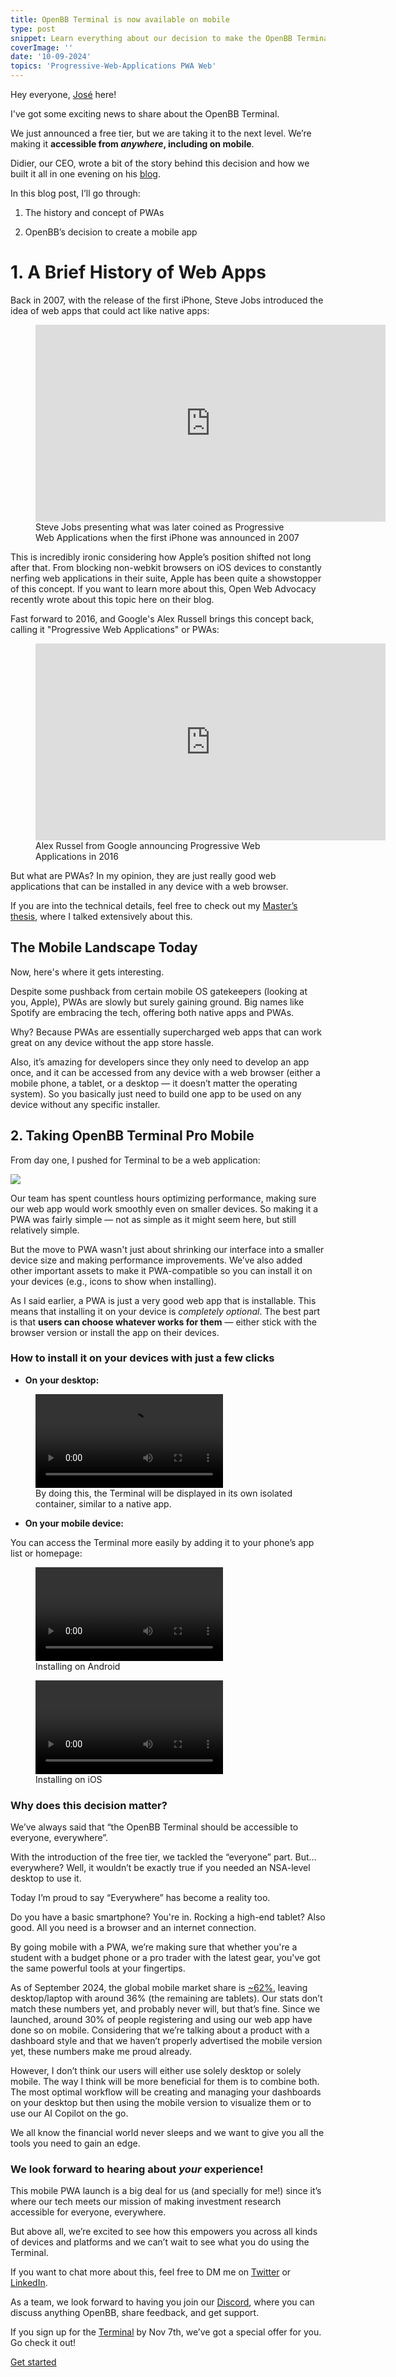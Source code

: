 ```yaml
---
title: OpenBB Terminal is now available on mobile
type: post
snippet: Learn everything about our decision to make the OpenBB Terminal accessible — and even installable — everywhere.
coverImage: ''
date: '10-09-2024'
topics: 'Progressive-Web-Applications PWA Web'
---
```


Hey everyone, [José](https://openbb.co/blog/jose-donato) here!

I've got some exciting news to share about the OpenBB Terminal.

We just announced a free tier, but we are taking it to the next level. We’re making it **accessible from *anywhere*, including on mobile**.

Didier, our CEO, wrote a bit of the story behind this decision and how we built it all in one evening on his [blog](https://didierlopes.beehiiv.com/p/openbb-mobile-app-coming-soon).

In this blog post, I’ll go through:

1. The history and concept of PWAs

2. OpenBB’s decision to create a mobile app

# 1. A Brief History of Web Apps

Back in 2007, with the release of the first iPhone, Steve Jobs introduced the idea of web apps that could act like native apps:

<figure>
  <iframe width="560" height="315" src="https://www.youtube.com/embed/QvQ9JNm_qWc?si=Xsej-MS1T2RAOsdj" title="YouTube video player" frameborder="0" allow="accelerometer; autoplay; clipboard-write; encrypted-media; gyroscope; picture-in-picture; web-share" referrerpolicy="strict-origin-when-cross-origin" allowfullscreen></iframe>
  <figcaption>
    Steve Jobs presenting what was later coined as Progressive Web Applications when the first iPhone was announced in 2007
  </figcaption>
</figure>

This is incredibly ironic considering how Apple’s position shifted not long after that. From blocking non-webkit browsers on iOS devices to constantly nerfing web applications in their suite, Apple has been quite a showstopper of this concept. If you want to learn more about this, Open Web Advocacy recently wrote about this topic here on their blog.

Fast forward to 2016, and Google's Alex Russell brings this concept back, calling it "Progressive Web Applications" or PWAs:

<figure>
  <iframe width="560" height="315" src="https://www.youtube.com/embed/JP5p6t3wNLA?si=VALYQ_c2GJAh4ACR" title="YouTube video player" title="YouTube video player" frameborder="0" allow="accelerometer; autoplay; clipboard-write; encrypted-media; gyroscope; picture-in-picture; web-share" referrerpolicy="strict-origin-when-cross-origin" allowfullscreen></iframe>
  <figcaption>
    Alex Russel from Google announcing Progressive Web Applications in 2016
  </figcaption>
</figure>

But what are PWAs? In my opinion, they are just really good web applications that can be installed in any device with a web browser.

If you are into the technical details, feel free to check out my [Master’s thesis](https://jose-donato.deno.dev/master_thesis.pdf), where I talked extensively about this.

## The Mobile Landscape Today

Now, here's where it gets interesting.

Despite some pushback from certain mobile OS gatekeepers (looking at you, Apple), PWAs are slowly but surely gaining ground. Big names like Spotify are embracing the tech, offering both native apps and PWAs.

Why? Because PWAs are essentially supercharged web apps that can work great on any device without the app store hassle.

Also, it’s amazing for developers since they only need to develop an app once, and it can be accessed from any device with a web browser (either a mobile phone, a tablet, or a desktop — it doesn’t matter the operating system). So you basically just need to build one app to be used on any device without any specific installer.

## 2. Taking OpenBB Terminal Pro Mobile

From day one, I pushed for Terminal to be a web application:

![](https://openbb-cms.directus.app/assets/269228e7-d469-46f3-beae-dd455fb48987)

Our team has spent countless hours optimizing performance, making sure our web app would work smoothly even on smaller devices. So making it a PWA was fairly simple — not as simple as it might seem here, but still relatively simple.

But the move to PWA wasn't just about shrinking our interface into a smaller device size and making performance improvements. We’ve also added other important assets to make it PWA-compatible so you can install it on your devices (e.g., icons to show when installing).

As I said earlier, a PWA is just a very good web app that is installable. This means that installing it on your device is *completely optional*. The best part is that **users can choose whatever works for them** — either stick with the browser version or install the app on their devices.

### How to install it on your devices with just a few clicks

- **On your desktop:**


 <figure>
    <video style="max-height: auto; width: auto;" controls>
      <source src="https://openbb-cms.directus.app/assets/36685e54-d8c1-47ba-acd6-1692fabd768e" />
    </video>
  <figcaption>
    By doing this, the Terminal will be displayed in its own isolated container, similar to a native app.
  </figcaption>
</figure>

- **On your mobile device:**
 
 You can access the Terminal more easily by adding it to your phone’s app list or homepage:


 <figure>
            <video style="max-height: auto; width: auto;" controls>
  <source src="https://openbb-cms.directus.app/assets/5699793b-cef4-4fbb-8f2c-1deeca26ea41" />
</video>
            <figcaption>
               Installing on Android
            </figcaption>
        </figure>


<figure>
  <video style="max-height: auto; width: auto;" controls>
    <source src="https://openbb-cms.directus.app/assets/9bd37920-5776-4004-b6de-8650cd1f8c2a" />
  </video>
  <figcaption>
    Installing on iOS
  </figcaption>
</figure>


### Why does this decision matter?

We’ve always said that “the OpenBB Terminal should be accessible to everyone, everywhere”. 

With the introduction of the free tier, we tackled the “everyone” part. But… everywhere? Well, it wouldn’t be exactly true if you needed an NSA-level desktop to use it.

Today I’m proud to say “Everywhere” has become a reality too.

Do you have a basic smartphone? You're in. Rocking a high-end tablet? Also good. All you need is a browser and an internet connection.

By going mobile with a PWA, we’re making sure that whether you're a student with a budget phone or a pro trader with the latest gear, you've got the same powerful tools at your fingertips.

As of September 2024, the global mobile market share is [~62%](https://gs.statcounter.com/platform-market-share/desktop-mobile-tablet), leaving desktop/laptop with around 36% (the remaining are tablets). Our stats don’t match these numbers yet, and probably never will, but that’s fine. Since we launched, around 30% of people registering and using our web app have done so on mobile. Considering that we’re talking about a product with a dashboard style and that we haven’t properly advertised the mobile version yet, these numbers make me proud already.

However, I don’t think our users will either use solely desktop or solely mobile. The way I think will be more beneficial for them is to combine both. The most optimal workflow will be creating and managing your dashboards on your desktop but then using the mobile version to visualize them or to use our AI Copilot on the go.

We all know the financial world never sleeps and we want to give you all the tools you need to gain an edge.

### We look forward to hearing about *your* experience!

This mobile PWA launch is a big deal for us (and specially for me!) since it’s where our tech meets our mission of making investment research accessible for everyone, everywhere.

But above all, we’re excited to see how this empowers you across all kinds of devices and platforms and we can’t wait to see what you do using the Terminal.

If you want to chat more about this, feel free to DM me on [Twitter](https://x.com/josedonato__) or [LinkedIn](https://www.linkedin.com/in/jose-donato/).

As a team, we look forward to having you join our [Discord](https://discord.gg/dsJg8ftW), where you can discuss anything OpenBB, share feedback, and get support. 

If you sign up for the [Terminal](https://pro.openbb.co/register) by Nov 7th, we’ve got a special offer for you. Go check it out!

<a href="https://pro.openbb.co/" target="_blank" rel="noopener noreferrer" class="_btn">
Get started
  </a>
